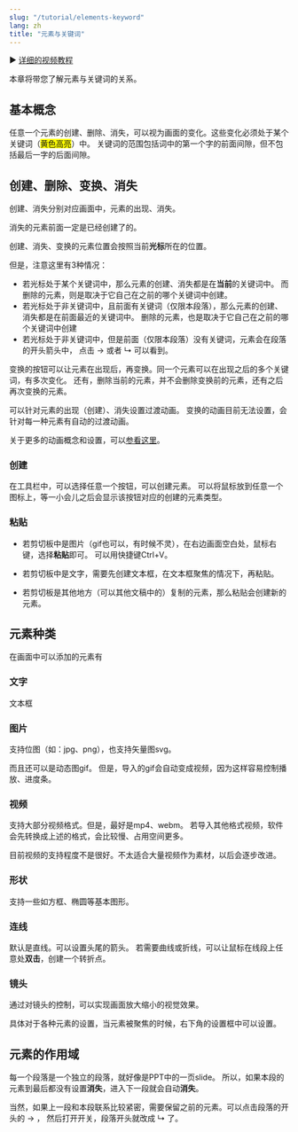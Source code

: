 ```yaml
---
slug: "/tutorial/elements-keyword"
lang: zh
title: "元素与关键词"
---
```


▶️ [详细的视频教程](https://www.bilibili.com/video/BV1aa411F7Y2?p=4)

本章将带您了解元素与关键词的关系。

## 基本概念
任意一个元素的创建、删除、消失，可以视为画面的变化。这些变化必须处于某个关键词（<span style="background: yellow">黄色高亮</span>）中。
关键词的范围包括词中的第一个字的前面间隙，但不包括最后一字的后面间隙。

## 创建、删除、变换、消失

创建、消失分别对应画面中，元素的出现、消失。

消失的元素前面一定是已经创建了的。

创建、消失、变换的元素位置会按照当前**光标**所在的位置。

但是，注意这里有3种情况：
- 若光标处于某个关键词中，那么元素的创建、消失都是在**当前**的关键词中。
而删除的元素，则是取决于它自己在之前的哪个关键词中创建。
- 若光标处于非关键词中，且前面有关键词（仅限本段落），那么元素的创建、消失都是在前面最近的关键词中。
删除的元素，也是取决于它自己在之前的哪个关键词中创建
- 若光标处于非关键词中，但是前面（仅限本段落）没有关键词，元素会在段落的开头箭头中，
点击 → 或者 ↳ 可以看到。

变换的按钮可以让元素在出现后，再变换。同一个元素可以在出现之后的多个关键词，有多次变化。
还有，删除当前的元素，并不会删除变换前的元素，还有之后再次变换的元素。

可以针对元素的出现（创建）、消失设置过渡动画。
变换的动画目前无法设置，会针对每一种元素有自动的过渡动画。

关于更多的动画概念和设置，可以[参看这里](/tutorial/make-animation)。

### 创建
在工具栏中，可以选择任意一个按钮，可以创建元素。
可以将鼠标放到任意一个图标上，等一小会儿之后会显示该按钮对应的创建的元素类型。

### 粘贴
- 若剪切板中是图片（gif也可以，有时候不灵），在右边画面空白处，鼠标右键，选择**粘贴**即可。
可以用快捷键Ctrl+V。

- 若剪切板中是文字，需要先创建文本框，在文本框聚焦的情况下，再粘贴。

- 若剪切板是其他地方（可以其他文稿中的）复制的元素，那么粘贴会创建新的元素。

## 元素种类
在画面中可以添加的元素有

### 文字
文本框
### 图片
支持位图（如：jpg、png），也支持矢量图svg。

而且还可以是动态图gif。
但是，导入的gif会自动变成视频，因为这样容易控制播放、进度条。

### 视频
支持大部分视频格式。但是，最好是mp4、webm。
若导入其他格式视频，软件会先转换成上述的格式，会比较慢、占用空间更多。

目前视频的支持程度不是很好。不太适合大量视频作为素材，以后会逐步改进。

### 形状
支持一些如方框、椭圆等基本图形。
### 连线
默认是直线。可以设置头尾的箭头。
若需要曲线或折线，可以让鼠标在线段上任意处**双击**，创建一个转折点。
### 镜头
通过对镜头的控制，可以实现画面放大缩小的视觉效果。

具体对于各种元素的设置，当元素被聚焦的时候，右下角的设置框中可以设置。

## 元素的作用域
每一个段落是一个独立的段落，就好像是PPT中的一页slide。
所以，如果本段的元素到最后都没有设置**消失**，进入下一段就会自动**消失**。

当然，如果上一段和本段联系比较紧密，需要保留之前的元素。可以点击段落的开头的 → ，
然后打开开关，段落开头就改成 ↳ 了。